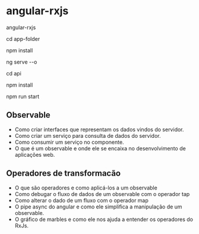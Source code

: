 # angular-rxjs
angular-rxjs

cd app-folder

npm install

ng serve --o


cd api

npm install

npm run start



## Observable

* Como criar interfaces que representam os dados vindos do servidor.
* Como criar um serviço para consulta de dados do servidor.
* Como consumir um serviço no componente.
* O que é um observable e onde ele se encaixa no desenvolvimento de aplicações web.

## Operadores de transformacão

* O que são operadores e como aplicá-los a um observable
* Como debugar o fluxo de dados de um observable com o operador tap
* Como alterar o dado de um fluxo com o operador map
* O pipe async do angular e como ele simplifica a manipulação de um observable.
* O gráfico de marbles e como ele nos ajuda a entender os operadores do RxJs.




